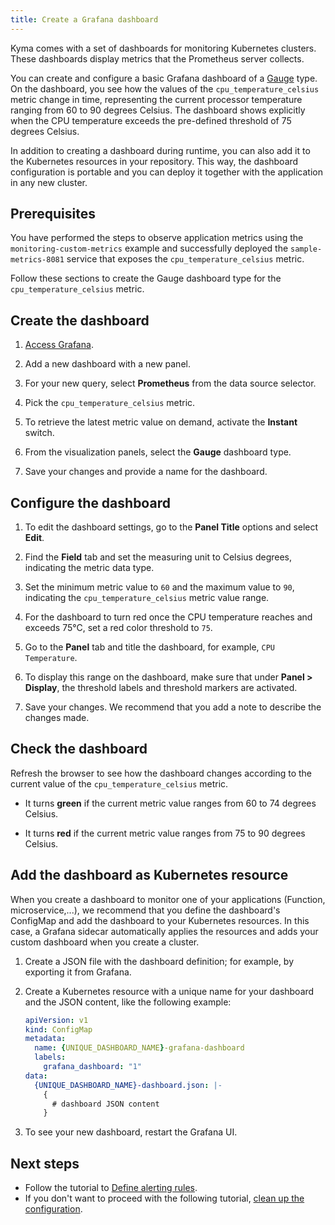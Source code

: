 ```yaml
---
title: Create a Grafana dashboard
---
```


Kyma comes with a set of dashboards for monitoring Kubernetes clusters. These dashboards display metrics that the Prometheus server collects.

You can create and configure a basic Grafana dashboard of a [Gauge](https://grafana.com/docs/grafana/latest/panels/visualizations/gauge-panel/#gauge-panel) type. On the dashboard, you see how the values of the `cpu_temperature_celsius` metric change in time, representing the current processor temperature ranging from 60 to 90 degrees Celsius. The dashboard shows explicitly when the CPU temperature exceeds the pre-defined threshold of 75 degrees Celsius.

In addition to creating a dashboard during runtime, you can also add it to the Kubernetes resources in your repository. This way, the dashboard configuration is portable and you can deploy it together with the application in any new cluster.

## Prerequisites

You have performed the steps to observe application metrics using the `monitoring-custom-metrics` example and successfully deployed the `sample-metrics-8081` service that exposes the `cpu_temperature_celsius` metric.

Follow these sections to create the Gauge dashboard type for the `cpu_temperature_celsius` metric.

## Create the dashboard

1. [Access Grafana](../../04-operation-guides/operations/obsv-02-access-expose-kiali-grafana.md).

2. Add a new dashboard with a new panel.

3. For your new query, select **Prometheus** from the data source selector.

4. Pick the `cpu_temperature_celsius` metric.

5. To retrieve the latest metric value on demand, activate the **Instant** switch.

6. From the visualization panels, select the **Gauge** dashboard type.

7. Save your changes and provide a name for the dashboard.

## Configure the dashboard

1. To edit the dashboard settings, go to the **Panel Title** options and select **Edit**.

2. Find the **Field** tab and set the measuring unit to Celsius degrees, indicating the metric data type.

3. Set the minimum metric value to `60` and the maximum value to `90`, indicating the `cpu_temperature_celsius` metric value range.

4. For the dashboard to turn red once the CPU temperature reaches and exceeds 75°C, set a red color threshold to `75`.

5. Go to the **Panel** tab and title the dashboard, for example, `CPU Temperature`.

6. To display this range on the dashboard, make sure that under **Panel > Display**, the threshold labels and threshold markers are activated.

7. Save your changes. We recommend that you add a note to describe the changes made.

## Check the dashboard

Refresh the browser to see how the dashboard changes according to the current value of the `cpu_temperature_celsius` metric.

- It turns **green** if the current metric value ranges from 60 to 74 degrees Celsius.

- It turns **red** if the current metric value ranges from 75 to 90 degrees Celsius.

## Add the dashboard as Kubernetes resource

When you create a dashboard to monitor one of your applications (Function, microservice,...), we recommend that you define the dashboard's ConfigMap and add the dashboard to your Kubernetes resources. In this case, a Grafana sidecar automatically applies the resources and adds your custom dashboard when you create a cluster.

1. Create a JSON file with the dashboard definition; for example, by exporting it from Grafana.
2. Create a Kubernetes resource with a unique name for your dashboard and the JSON content, like the following example:

   ```yaml
   apiVersion: v1
   kind: ConfigMap
   metadata:
     name: {UNIQUE_DASHBOARD_NAME}-grafana-dashboard
     labels:
       grafana_dashboard: "1"
   data:
     {UNIQUE_DASHBOARD_NAME}-dashboard.json: |-
       {
         # dashboard JSON content
       }
   ```

3. To see your new dashboard, restart the Grafana UI.

## Next steps

- Follow the tutorial to [Define alerting rules](obsv-03-define-alerting-rules-monitor.md).
- If you don't want to proceed with the following tutorial, [clean up the configuration](obsv-05-clean-up-configuration.md).
